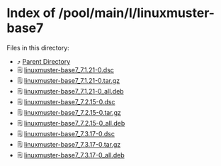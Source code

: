 
# Index of /pool/main/l/linuxmuster-base7
Files in this directory:
- ⤴ [Parent Directory](../)
- 🗒 [linuxmuster-base7_7.1.21-0.dsc](linuxmuster-base7_7.1.21-0.dsc)
- 🗒 [linuxmuster-base7_7.1.21-0.tar.gz](linuxmuster-base7_7.1.21-0.tar.gz)
- 🗒 [linuxmuster-base7_7.1.21-0_all.deb](linuxmuster-base7_7.1.21-0_all.deb)
- 🗒 [linuxmuster-base7_7.2.15-0.dsc](linuxmuster-base7_7.2.15-0.dsc)
- 🗒 [linuxmuster-base7_7.2.15-0.tar.gz](linuxmuster-base7_7.2.15-0.tar.gz)
- 🗒 [linuxmuster-base7_7.2.15-0_all.deb](linuxmuster-base7_7.2.15-0_all.deb)
- 🗒 [linuxmuster-base7_7.3.17-0.dsc](linuxmuster-base7_7.3.17-0.dsc)
- 🗒 [linuxmuster-base7_7.3.17-0.tar.gz](linuxmuster-base7_7.3.17-0.tar.gz)
- 🗒 [linuxmuster-base7_7.3.17-0_all.deb](linuxmuster-base7_7.3.17-0_all.deb)
